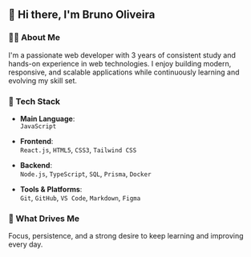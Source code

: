 ## 👋 Hi there, I'm Bruno Oliveira

### 🧑‍💻 About Me
I'm a passionate web developer with 3 years of consistent study and hands-on experience in web technologies. I enjoy building modern, responsive, and scalable applications while continuously learning and evolving my skill set.

### 🚀 Tech Stack

- **Main Language**:  
  `JavaScript`

- **Frontend**:  
  `React.js`, `HTML5`, `CSS3`, `Tailwind CSS`

- **Backend**:  
  `Node.js`, `TypeScript`, `SQL`, `Prisma`, `Docker`

- **Tools & Platforms**:  
  `Git`, `GitHub`, `VS Code`, `Markdown`, `Figma`

### 🎯 What Drives Me
Focus, persistence, and a strong desire to keep learning and improving every day.
